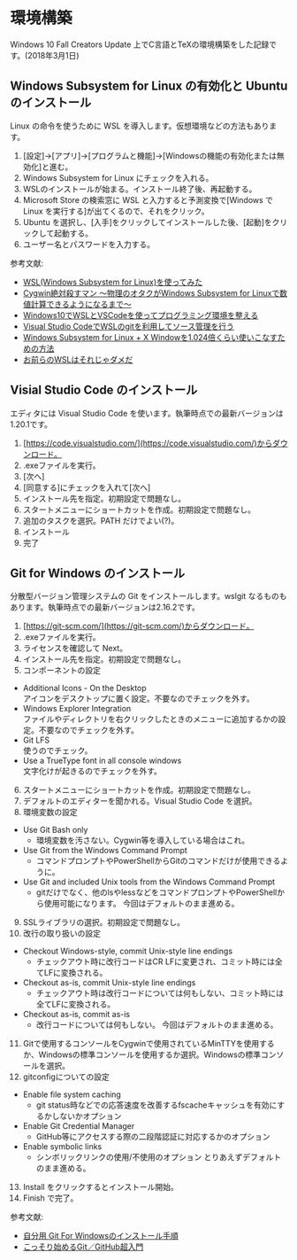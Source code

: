 # 環境構築
Windows 10 Fall Creators Update 上でC言語とTeXの環境構築をした記録です。(2018年3月1日)

## Windows Subsystem for Linux の有効化と Ubuntu のインストール

Linux の命令を使うために WSL を導入します。仮想環境などの方法もあります。

1. [設定]→[アプリ]→[プログラムと機能]→[Windowsの機能の有効化または無効化]と進む。
2. Windows Subsystem for Linux にチェックを入れる。
3. WSLのインストールが始まる。インストール終了後、再起動する。
4. Microsoft Store の検索窓に WSL と入力すると予測変換で[Windows で Linux を実行する]が出てくるので、それをクリック。
5. Ubuntu を選択し、[入手]をクリックしてインストールした後、[起動]をクリックして起動する。
6. ユーザー名とパスワードを入力する。

参考文献: 
- [WSL(Windows Subsystem for Linux)を使ってみた](https://qiita.com/Brutus/items/f26af71d3cc6f50d1640)
- [Cygwin絶対殺すマン ～物理のオタクがWindows Subsystem for Linuxで数値計算できるようになるまで～](https://qiita.com/PikkamanV/items/d308927c395d6e687a6a)
- [Windows10でWSLとVSCodeを使ってプログラミング環境を整える](https://qiita.com/yokanyukari/items/37421f497b7ffaa75502)
- [Visual Studio CodeでWSLのgitを利用してソース管理を行う](https://qiita.com/xeres/items/ed4d659cfac4a1695f4b)
- [Windows Subsystem for Linux + X Windowを1.024倍くらい使いこなすための方法](https://qiita.com/nishemon/items/bb3aca972404f68bfcd6)
- [お前らのWSLはそれじゃダメだ](http://xztaityozx.hatenablog.com/entry/2017/12/01/001544)

## Visial Studio Code のインストール

エディタには Visual Studio Code を使います。執筆時点での最新バージョンは1.20.1です。

1. [https://code.visualstudio.com/](https://code.visualstudio.com/)からダウンロード。
2. .exeファイルを実行。
3. [次へ]
4. [同意する]にチェックを入れて[次へ]
5. インストール先を指定。初期設定で問題なし。
6. スタートメニューにショートカットを作成。初期設定で問題なし。
7. 追加のタスクを選択。PATH だけでよい(?)。
8. インストール
9. 完了


## Git for Windows のインストール

分散型バージョン管理システムの Git をインストールします。wslgit なるものもあります。執筆時点での最新バージョンは2.16.2です。

1. [https://git-scm.com/](https://git-scm.com/)からダウンロード。
2. .exeファイルを実行。
3. ライセンスを確認して Next。
4. インストール先を指定。初期設定で問題なし。
5. コンポーネントの設定
- Additional Icons - On the Desktop <br>
    アイコンをデスクトップに置く設定。不要なのでチェックを外す。
- Windows Explorer Integration <br>
    ファイルやディレクトリを右クリックしたときのメニューに追加するかの設定。不要なのでチェックを外す。
- Git LFS <br>
    使うのでチェック。
- Use a TrueType font in all console windows <br>
    文字化けが起きるのでチェックを外す。 
6. スタートメニューにショートカットを作成。初期設定で問題なし。
7. デフォルトのエディターを聞かれる。Visual Studio Code を選択。
8. 環境変数の設定
- Use Git Bash only
    - 環境変数を汚さない。Cygwin等を導入している場合はこれ。
- Use Git from the Windows Command Prompt
    - コマンドプロンプトやPowerShellからGitのコマンドだけが使用できるように。
- Use Git and included Unix tools from the Windows Command Prompt
    - gitだけでなく、他のlsやlessなどをコマンドプロンプトやPowerShellから使用可能になります。 
今回はデフォルトのまま進める。
9. SSLライブラリの選択。初期設定で問題なし。
10. 改行の取り扱いの設定
- Checkout Windows-style, commit Unix-style line endings
    - チェックアウト時に改行コードはCR LFに変更され、コミット時には全てLFに変換される。
- Checkout as-is, commit Unix-style line endings
    - チェックアウト時は改行コードについては何もしない、コミット時には全てLFに変換される。
- Checkout as-is, commit as-is
    - 改行コードについては何もしない。
今回はデフォルトのまま進める。
11. Gitで使用するコンソールをCygwinで使用されているMinTTYを使用するか、Windowsの標準コンソールを使用するか選択。Windowsの標準コンソールを選択。
12. gitconfigについての設定
- Enable file system caching
    - git status時などでの応答速度を改善するfscacheキャッシュを有効にするかしないかオプション
- Enable Git Credential Manager
    - GitHub等にアクセスする際の二段階認証に対応するかのオプション
- Enable symbolic links
    - シンボリックリンクの使用/不使用のオプション 
とりあえずデフォルトのまま進める。
13. Install をクリックするとインストール開始。
14. Finish で完了。

参考文献: 
- [自分用 Git For Windowsのインストール手順](https://qiita.com/toshi-click/items/dcf3dd48fdc74c91b409)
- [こっそり始めるGit／GitHub超入門](http://www.atmarkit.co.jp/ait/series/3190/)

